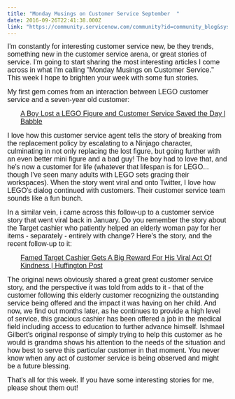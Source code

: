 ```yaml
---
title: "Monday Musings on Customer Service September  "
date: 2016-09-26T22:41:38.000Z
link: "https://community.servicenow.com/community?id=community_blog&sys_id=39fd262ddbd0dbc01dcaf3231f961923"
---
```

<p><span style="font-family: calibri, verdana, arial, sans-serif; font-size: 12pt;">I'm constantly for interesting customer service new, be they trends, something new in the customer service arena, or great stories of service. I'm going to start sharing the most interesting articles I come across in what I'm calling "Monday Musings on Customer Service." This week I hope to brighten your week with some fun stories.</span></p><p></p><p><span style="font-family: calibri, verdana, arial, sans-serif; font-size: 12pt;">My first gem comes from an interaction between LEGO customer service and a seven-year old customer:</span></p><p></p><p style="padding-left: 30px;"><span style="font-family: calibri, verdana, arial, sans-serif; font-size: 12pt;"><a href="https://www.babble.com/parenting/a-7-year-old-boy-lost-a-lego-figure-and-legos-customer-service-won-everything/" title="https://www.babble.com/parenting/a-7-year-old-boy-lost-a-lego-figure-and-legos-customer-service-won-everything/">A Boy Lost a LEGO Figure and Customer Service Saved the Day | Babble</a> </span></p><p></p><p><span style="font-family: calibri, verdana, arial, sans-serif; font-size: 12pt;"> I love how this customer service agent tells the story of breaking from the replacement policy by escalating to a Ninjago character, culminating in not only replacing the lost figure, but going further with an even better mini figure and a bad guy! The boy had to love that, and he's now a customer for life (whatever that lifespan is for LEGO... though I've seen many adults with LEGO sets gracing their workspaces). When the story went viral and onto Twitter, I love how LEGO's dialog continued with customers. Their customer service team sounds like a fun bunch.</span></p><p></p><p><span style="font-family: calibri, verdana, arial, sans-serif; font-size: 12pt;">In a similar vein, i came across this follow-up to a customer service story that went viral back in January. Do you remember the story about the Target cashier who patiently helped an elderly woman pay for her items - separately - entirely with change? Here's the story, and the recent follow-up to it: </span></p><p></p><p style="padding-left: 30px;"><span style="font-family: calibri, verdana, arial, sans-serif; font-size: 12pt;"><a href="http://www.huffingtonpost.com/entry/target-cashier-viral-photo-job-offer_us_57e05711e4b08cb140977cca" title="http://www.huffingtonpost.com/entry/target-cashier-viral-photo-job-offer_us_57e05711e4b08cb140977cca">Famed Target Cashier Gets A Big Reward For His Viral Act Of Kindness | Huffington Post</a> </span></p><p></p><p><span style="font-family: calibri, verdana, arial, sans-serif; font-size: 12pt;">The original news obviously shared a great great customer service story, and the perspective it was told from adds to it - that of the customer following this elderly customer recognizing the outstanding service being offered and the impact it was having on her child. And now, we find out months later, as he continues to provide a high level of service, this gracious cashier has been offered a job in the medical field including access to education to further advance himself. Ishmael Gilbert's original response of simply trying to help this customer as he would is grandma shows his attention to the needs of the situation and how best to serve this particular customer in that moment. You never know when any act of customer service is being observed and might be a future blessing.</span></p><p></p><p><span style="font-family: calibri, verdana, arial, sans-serif; font-size: 12pt;">That's all for this week. If you have some interesting stories for me, please shout them out!</span></p>